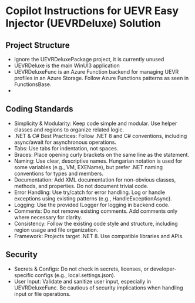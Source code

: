 # Copilot Instructions for UEVR Easy Injector (UEVRDeluxe) Solution

## Project Structure
- Ignore the UEVRDeluxePackage project, it is currently unused
- UEVRDeluxe is the main WinUI3 application
- UEVRDeluxeFunc is an Azure Function backend for managing UEVR profiles in an Azure Storage. Follow Azure Functions patterns as seen in FunctionsBase.
- 
## Coding Standards
- Simplicity & Modularity: Keep code simple and modular. Use helper classes and regions to organize related logic.
- .NET & C# Best Practices: Follow .NET 8 and C# conventions, including async/await for asynchronous operations.
- Tabs: Use tabs for indentation, not spaces.
- Braces: Place opening curly brackets on the same line as the statement.
- Naming: Use clear, descriptive names. Hungarian notation is used for some variables (e.g., VM, EXEName), but prefer .NET naming conventions for types and members.
- Documentation: Add XML documentation for non-obvious classes, methods, and properties. Do not document trivial code.
- Error Handling: Use try/catch for error handling. Log or handle exceptions using existing patterns (e.g., HandleExceptionAsync).
- Logging: Use the provided ILogger for logging in backend code.
- Comments: Do not remove existing comments. Add comments only where necessary for clarity.
- Consistency: Follow the existing code style and structure, including region usage and file organization.
- Framework: Projects target .NET 8. Use compatible libraries and APIs.

## Security
- Secrets & Configs: Do not check in secrets, licenses, or developer-specific configs (e.g., local.settings.json).
- User Input: Validate and sanitize user input, especially in UEVRDeluxeFunc. Be cautious of security implications when handling input or file operations.
